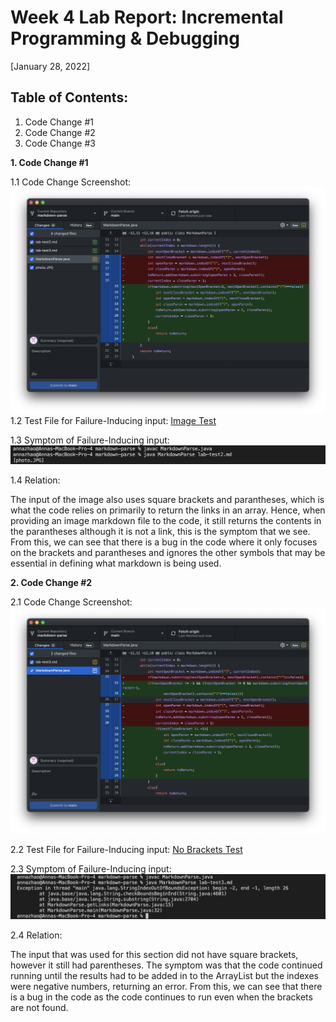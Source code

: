 # Week 4 Lab Report: Incremental Programming & Debugging
[January 28, 2022]

## Table of Contents:
1. Code Change #1
2. Code Change #2
3. Code Change #3

**1. Code Change #1**

1.1 Code Change Screenshot:
![Image](Images2/imageCodeChange.png)
1.2 Test File for Failure-Inducing input:
[Image Test](https://annaz0506.github.io/markdown-parse/lab-test2.html)

1.3 Symptom of Failure-Inducing input:
![Image](Images2/imageFailureInducingOutput.png)

1.4 Relation:

The input of the image also uses square brackets and parantheses, which is what the code relies on primarily to return the links in an array. Hence, when providing an image markdown file to the code, it still returns the contents in the parantheses although it is not a link, this is the symptom that we see. From this, we can see that there is a bug in the code where it only focuses on the brackets and parantheses and ignores the other symbols that may be essential in defining what markdown is being used.

**2. Code Change #2**

2.1 Code Change Screenshot:
![Image](Images2/failureInducingInput2CodeChange.png)

2.2 Test File for Failure-Inducing input: [No Brackets Test](https://annaz0506.github.io/markdown-parse/lab-test3.html)

2.3 Symptom of Failure-Inducing input:
![Image](Images2/failureInducingOutput2.png)

2.4 Relation:

The input that was used for this section did not have square brackets, however it still had parentheses. The symptom was that the code continued running until the results had to be added in to the ArrayList but the indexes were negative numbers, returning an error. From this, we can see that there is a bug in the code as the code continues to run even when the brackets are not found.